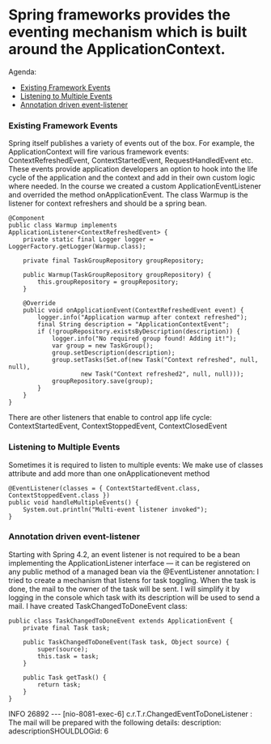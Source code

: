 # Spring frameworks provides the eventing mechanism which is built around the ApplicationContext.
Agenda:
- [Existing Framework Events](#Existing-Framework-Events)
- [Listening to Multiple Events](#Listening-to-Multiple-Events)
- [Annotation driven event-listener](#Annotation-driven-event-listener)
### Existing Framework Events
Spring itself publishes a variety of events out of the box. For example, the ApplicationContext will fire various framework events: ContextRefreshedEvent, ContextStartedEvent, RequestHandledEvent etc.
These events provide application developers an option to hook into the life cycle of the application and the context and add in their own custom logic where needed.
In the course we created a custom ApplicationEventListener and overrided the method onApplicationEvent.
The class Warmup is the listener for context refreshers and should be a spring bean.
```
@Component
public class Warmup implements ApplicationListener<ContextRefreshedEvent> {
    private static final Logger logger = LoggerFactory.getLogger(Warmup.class);

    private final TaskGroupRepository groupRepository;

    public Warmup(TaskGroupRepository groupRepository) {
        this.groupRepository = groupRepository;
    }

    @Override
    public void onApplicationEvent(ContextRefreshedEvent event) {
        logger.info("Application warmup after context refreshed");
        final String description = "ApplicationContextEvent";
        if (!groupRepository.existsByDescription(description)) {
            logger.info("No required group found! Adding it!");
            var group = new TaskGroup();
            group.setDescription(description);
            group.setTasks(Set.of(new Task("Context refreshed", null, null),
                    new Task("Context refreshed2", null, null)));
            groupRepository.save(group);
        }
    }
}
```
There are other listeners that enable to control app life cycle:\
ContextStartedEvent, ContextStoppedEvent, ContextClosedEvent
### Listening to Multiple Events
Sometimes it is required to listen to multiple events:
We make use of classes attribute and add more than one onApplicationevent method
```
@EventListener(classes = { ContextStartedEvent.class, ContextStoppedEvent.class })
public void handleMultipleEvents() {
    System.out.println("Multi-event listener invoked");
}
```
### Annotation driven event-listener
Starting with Spring 4.2, an event listener is not required to be a bean implementing the ApplicationListener interface — it can be registered on any public method of a managed bean via the @EventListener annotation:
I tried to create a mechanism that listens for task toggling. When the task is done, the mail to the owner of the task will be sent. I will simplify it by logging in the console which task with its description will be used to send a mail.
I have created TaskChangedToDoneEvent class: 
```
public class TaskChangedToDoneEvent extends ApplicationEvent {
    private final Task task;

    public TaskChangedToDoneEvent(Task task, Object source) {
        super(source);
        this.task = task;
    }

    public Task getTask() {
        return task;
    }
}
```
INFO 26892 --- [nio-8081-exec-6] c.r.T.r.ChangedEventToDoneListener       : 
The mail will be prepared with the following details: description: adescriptionSHOULDLOGid: 6

